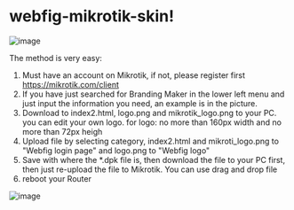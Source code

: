 # webfig-mikrotik-skin!

![image](https://user-images.githubusercontent.com/42666125/179499121-aca680f8-6177-4128-87f8-8133b431d5d4.png)

The method is very easy:

1. Must have an account on Mikrotik, if not, please register first https://mikrotik.com/client
2. If you have just searched for Branding Maker in the lower left menu and just input the information you need, an example is in the picture.
3. Download to index2.html, logo.png and mikrotik_logo.png to your PC. you can edit your own logo. for logo: no more than 160px width and no more than 72px heigh
4. Upload file by selecting category, index2.html and mikroti_logo.png to "Webfig login page" and logo.png to "Webfig logo"
3. Save with where the *.dpk file is, then download the file to your PC first, then just re-upload the file to Mikrotik. You can use drag and drop file
4. reboot your Router

![image](https://user-images.githubusercontent.com/42666125/179503113-7f802662-9918-4200-9757-f1f1cbdad50b.png)

